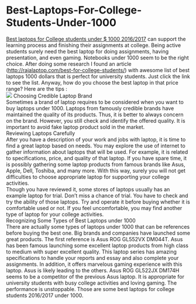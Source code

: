 # Best-Laptops-For-College-Students-Under-1000
<a href="https://github.com/mbakdesy/Best-Laptops-For-College-Students-Under-1000/">Best laptops for College students under $ 1000 2016/2017</a>
 can support the learning process and finishing their assignments at college. Being active students surely need the best laptop for doing assignments, having presentation, and even gaming. Notebooks under 1000 seem to be the right choice.  After doing some research I found an article (<a href="http://rajalaptop.com/best-for-college-students/">http://rajalaptop.com/best-for-college-students/</a>) with awesome list of best laptops 1000 dollars that is perfect for university students. Just click the link to see the list. Anyway, how do you choose the best laptop in that price range? Here are the tips :<br>
<img src="http://2.bp.blogspot.com/-bt-q4qWXDBg/VKe_XD6LSoI/AAAAAAAABSE/heX7DEmU7Vo/s1600/lenovo-laptop-convertible-yoga-2-13-inch-orange.jpg" />
Choosing Credible Laptop Brand<br>
Sometimes a brand of laptop requires to be considered when you want to buy laptops under 1000. Laptops from famously credible brands have maintained the quality of its products. Thus, it is better to always concern on the brand. However, you still check and identify the offered quality. It is important to avoid fake laptop product sold in the market.<br>
Reviewing Laptops Carefully<br>
After you have a description of your work and jobs with laptop, it is time to find a great laptop based on needs. You may explore the use of internet to gather information about laptops that will be used. For example, it is related to specifications, price, and quality of that laptop. If you have spare time, it is possibly gathering some laptop products from famous brands like Asus, Apple, Dell, Toshiba, and many more. With this way, surely you will not get difficulties to choose appropriate laptop for supporting your college activities.<br>
Though you have reviewed it, some stores of laptops usually has an example laptop for trial. Don’t miss a chance of trial. You have to check and try the ability of those laptops. Try and operate it before buying whether it is comfortable used or not. If you feel uncomfortable, you may find another type of laptop for your college activities.<br>
Recognizing Some Types of Best Laptops under 1000<br>
There are actually some types of laptops under 1000 that can be references before buying the best one. Big brands and companies have launched some great products. The first reference is Asus ROG GL552VX DM044T. Asus has been famous launching some excellent laptop products from high class to medium with super excellent quality. This laptop series has amazing specifications to handle your reports and essay and also complete your assignments. In addition, it offers marvelous gaming experience with this laptop. Asus is likely leading to the others. Asus ROG GL522JX DM174H seems to be a competitor of the previous Asus laptop. It is appropriate for university students with busy college activities and loving gaming. The performance is unstoppable. Those are some best laptops for college students 2016/2017</a> under 1000.<br>


